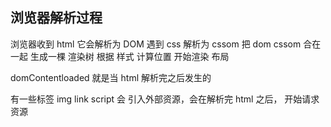 ## 浏览器解析过程
浏览器收到 html 它会解析为 DOM
遇到 css 解析为 cssom
把 dom cssom 合在一起 生成一棵 渲染树
根据 样式 计算位置 开始渲染 布局

domContentloaded 就是当 html 解析完之后发生的

有一些标签 img link script 会 引入外部资源，会在解析完 html 之后， 开始请求资源